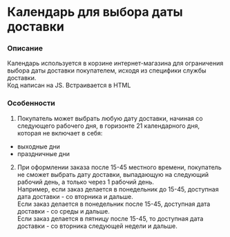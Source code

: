 # Календарь для выбора даты доставки

### Описание
Календарь используется в корзине интернет-магазина для ограничения выбора даты доставки покупателем, исходя из специфики службы доставки.</br>
Код написан на JS. Встраивается в HTML

### Особенности
1. Покупатель может выбрать любую дату доставки, начиная со следующего рабочего дня, в горизонте 21 календарного дня, которая не включает в себя:
- выходные дни
- праздничные дни

2. При оформлении заказа после 15-45 местного времени, покупатель не сможет выбрать дату доставки, выпадающую на следующий рабочий день, а только через 1 рабочий день.</br>
Например, если заказ делается в понедельник до 15-45, доступная дата доставки - со вторника и дальше.</br>
Если заказ делается в понедельник после 15-45, доступная дата доставки - со среды и дальше.</br>
Если заказ делается в пятницу после 15-45, то доступная дата доставки - со вторника следующей недели и дальше.</br>
